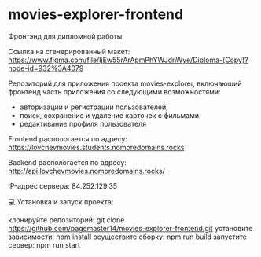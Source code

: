 # movies-explorer-frontend
Фронтэнд для дипломной работы

Ссылка на сгенерированный макет:
https://www.figma.com/file/IjEw55rArApmPhYWJdnWye/Diploma-(Copy)?node-id=932%3A4079

 Репозиторий для приложения проекта movies-explorer, включающий фронтенд часть приложения со следующими возможностями:
 
 - авторизации и регистрации пользователей,
 - поиск, сохранение и удаление карточек с фильмами,
 - редактивание профиля пользователя

Frontend распологается по адресу: https://lovchevmovies.students.nomoredomains.rocks

Backend распологается по адресу: http://api.lovchevmovies.nomoredomains.rocks/

IP-адрес сервера: 84.252.129.35

💻 Установка и запуск проекта:

клонируйте репозиторий: git clone https://github.com/pagemaster14/movies-explorer-frontend.git
установите зависимости: npm install
осуществите сборку: npm run build
запустите сервер: npm run start

